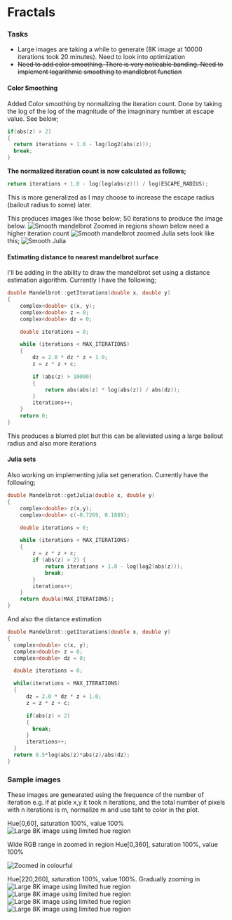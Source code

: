 # Fractals

### Tasks

* Large images are taking a while to generate (8K image at 10000 iterations took 20 minutes). Need to look into optimization
* ~~Need to add color smoothing. There is very noticable banding. Need to implement logarithmic smoothing to mandlebrot function~~

#### Color Smoothing

Added Color smoothing by normalizing the iteration count. Done by taking the log of the log of the magnitude of the imagninary number at escape value. See below;

```cpp
if(abs(z) > 2)
{
  return iterations + 1.0 - log(log2(abs(z)));
  break;
}
```
**The normalized iteration count is now calculated as follows;**
```cpp
return iterations + 1.0 - log(log(abs(z))) / log(ESCAPE_RADIUS);
```
This is more generalized as I may choose to increase the escape radius (bailout radius to some) later.

This produces images like those below;
50 iterations to produce the image below.
![Smooth mandelbrot](https://github.com/OzyOzk/fractals/blob/with_hsv/fractals/Samples/smooth1j.jpg)
Zoomed in regions shown below need a higher iteration count 
![Smooth mandelbrot zoomed](https://github.com/OzyOzk/fractals/blob/with_hsv/fractals/Samples/smooth2j.jpg)
Julia sets look like this;
![Smooth Julia](https://github.com/OzyOzk/fractals/blob/with_hsv/fractals/Samples/rgb_julia_8k.jpg)
#### Estimating distance to nearest mandelbrot surface

I'll be adding in the ability to draw the mandelbrot set using a distance estimation algorithm. Currently I have the following;

```cpp
double Mandelbrot::getIterations(double x, double y)
{
    complex<double> c(x, y);
    complex<double> z = 0;
    complex<double> dz = 0;

    double iterations = 0;

    while (iterations < MAX_ITERATIONS)
    {
        dz = 2.0 * dz * z + 1.0;
        z = z * z + c;

        if (abs(z) > 10000)
        {
            return abs(abs(z) * log(abs(z)) / abs(dz));
        }
        iterations++;
    }
    return 0;
}
```
This produces a blurred plot but this can be alleviated using a large bailout radius and also more iterations

#### Julia sets

Also working on implementing julia set generation. Currently have the following;
```cpp
double Mandelbrot::getJulia(double x, double y)
{
    complex<double> z(x,y);
    complex<double> c(-0.7269, 0.1889);

    double iterations = 0;

    while (iterations < MAX_ITERATIONS)
    {
        z = z * z + c;
        if (abs(z) > 2) {
            return iterations + 1.0 - log(log2(abs(z)));
            break;
        }
        iterations++;
    }
    return double(MAX_ITERATIONS);
}
```
And also the distance estimation

```cpp
double Mandelbrot::getIterations(double x, double y)
{
  complex<double> c(x, y);
  complex<double> z = 0;
  complex<double> dz = 0;

  double iterations = 0;

  while(iterations < MAX_ITERATIONS)
  {
      dz = 2.0 * dz * z + 1.0;
      z = z * z + c;

      if(abs(z) > 2)
      {
        break;
      }
      iterations++;
  }
  return 0.5*log(abs(z)*abs(z)/abs(dz);
}
```
### Sample images
These images are genearated using the frequence of the number of iteration e.g. if at pixle  x,y it took n iterations, and the total
number of pixels with n iterations is m, normalize m and use taht to color in the plot.


Hue[0,60], saturation 100%, value 100%
![Large 8K image using limited hue region](https://github.com/OzyOzk/fractals/blob/with_hsv/fractals/Samples/main.jpg)

Wide RGB range in zoomed in region Hue[0,360], saturation 100%, value 100%

![Zoomed in colourful](https://github.com/OzyOzk/fractals/blob/with_hsv/fractals/Samples/Test10j.jpg)

Hue[220,260], saturation 100%, value 100%. Gradually zooming in
![Large 8K image using limited hue region](https://github.com/OzyOzk/fractals/blob/with_hsv/fractals/Samples/Test4j.jpg)
![Large 8K image using limited hue region](https://github.com/OzyOzk/fractals/blob/with_hsv/fractals/Samples/Test5j.jpg)
![Large 8K image using limited hue region](https://github.com/OzyOzk/fractals/blob/with_hsv/fractals/Samples/Test6j.jpg)
![Large 8K image using limited hue region](https://github.com/OzyOzk/fractals/blob/with_hsv/fractals/Samples/Test7j.jpg)


